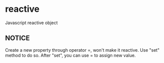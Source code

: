 # reactive
Javascript reactive object



## NOTICE
Create a new property through operator =, won't make it reactive. Use "set" method to do so. After "set", you can use = to assign new value.

